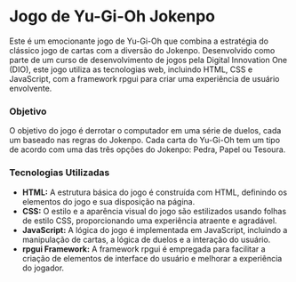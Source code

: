 # Jogo de Yu-Gi-Oh Jokenpo

Este é um emocionante jogo de Yu-Gi-Oh que combina a estratégia do clássico jogo de cartas com a diversão do Jokenpo. Desenvolvido como parte de um curso de desenvolvimento de jogos pela Digital Innovation One (DIO), este jogo utiliza as tecnologias web, incluindo HTML, CSS e JavaScript, com a framework rpgui para criar uma experiência de usuário envolvente.

### Objetivo
O objetivo do jogo é derrotar o computador em uma série de duelos, cada um baseado nas regras do Jokenpo. Cada carta do Yu-Gi-Oh tem um tipo de acordo com uma das três opções do Jokenpo: Pedra, Papel ou Tesoura.

### Tecnologias Utilizadas
- **HTML:** A estrutura básica do jogo é construída com HTML, definindo os elementos do jogo e sua disposição na página.
- **CSS:** O estilo e a aparência visual do jogo são estilizados usando folhas de estilo CSS, proporcionando uma experiência atraente e agradável.
- **JavaScript:** A lógica do jogo é implementada em JavaScript, incluindo a manipulação de cartas, a lógica de duelos e a interação do usuário.
- **rpgui Framework:** A framework rpgui é empregada para facilitar a criação de elementos de interface do usuário e melhorar a experiência do jogador.

